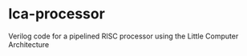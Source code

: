 lca-processor
=============

Verilog code for a pipelined RISC processor using the Little Computer Architecture
